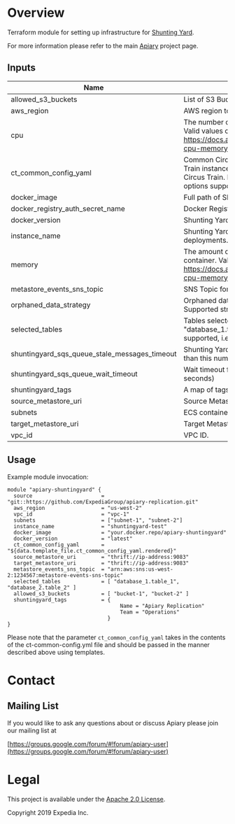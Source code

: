 
# Overview

Terraform module for setting up infrastructure for [Shunting Yard](https://github.com/HotelsDotCom/shunting-yard).

For more information please refer to the main [Apiary](https://github.com/ExpediaGroup/apiary) project page.

## Inputs

| Name | Description | Type | Default | Required |
|------|-------------|:----:|:-----:|:-----:|
| allowed\_s3\_buckets | List of S3 Buckets to which Shunting Yard will have read-write access. | list | n/a | yes |
| aws\_region | AWS region to use for resources. | string | n/a | yes |
| cpu | The number of CPU units to reserve for the Shunting Yard container. Valid values can be 256, 512, 1024, 2048 and 4096. Reference: https://docs.aws.amazon.com/AmazonECS/latest/developerguide/task-cpu-memory-error.html | string | `"1024"` | no |
| ct\_common\_config\_yaml | Common Circus Train configuration to be passed to internal Circus Train instance. It can be used, for example to configure Graphite for Circus Train. Refer to [Circus Train README](https://github.com/HotelsDotCom/circus-train/blob/master/README.md) for an exhaustive list of options supported by Circus Train. | string | n/a | yes |
| docker\_image | Full path of Shunting Yard Docker image. | string | n/a | yes |
| docker\_registry\_auth\_secret\_name | Docker Registry authentication SecretManager secret name. | string | `""` | no |
| docker\_version | Shunting Yard Docker image version. | string | n/a | yes |
| instance\_name | Shunting Yard instance name to identify resources in multi-instance deployments. | string | `""` | no |
| memory | The amount of memory (in MiB) used to allocate for the Shunting Yard container. Valid values: https://docs.aws.amazon.com/AmazonECS/latest/developerguide/task-cpu-memory-error.html | string | `"4096"` | no |
| metastore\_events\_sns\_topic | SNS Topic for Hive Metastore events. | string | n/a | yes |
| orphaned\_data\_strategy | Orphaned data strategy to use for stale data during replication. Supported strategies: "NONE", "HOUSEKEEPING" (default). | string | `"HOUSEKEEPING"` | no |
| selected\_tables | Tables selected for Shunting Yard Replication.  Supported Format: [ "database_1.table_1", "database_2.table_2" ] Wildcards are not supported, i.e. you need to specify each table explicitly. | list | `<list>` | no |
| shuntingyard\_sqs\_queue\_stale\_messages\_timeout | Shunting Yard SQS Queue Cloudwatch Alert timeout for messages older than this number of seconds. | string | `"300"` | no |
| shuntingyard\_sqs\_queue\_wait\_timeout | Wait timeout for connecting to the Shunting Yard SQS queue (in seconds) | string | `"15"` | no |
| shuntingyard\_tags | A map of tags to apply to resources. | map | n/a | yes |
| source\_metastore\_uri | Source Metastore URI for Shunting Yard. | string | n/a | yes |
| subnets | ECS container subnets. | list | n/a | yes |
| target\_metastore\_uri | Target Metastore URI for Shunting Yard. | string | n/a | yes |
| vpc\_id | VPC ID. | string | n/a | yes |

## Usage

Example module invocation:
```
module "apiary-shuntingyard" {
  source                      = "git::https://github.com/ExpediaGroup/apiary-replication.git"
  aws_region                  = "us-west-2"
  vpc_id                      = "vpc-1"
  subnets                     = ["subnet-1", "subnet-2"]
  instance_name               = "shuntingyard-test"
  docker_image                = "your.docker.repo/apiary-shuntingyard"
  docker_version              = "latest"
  ct_common_config_yaml       = "${data.template_file.ct_common_config_yaml.rendered}"  
  source_metastore_uri        = "thrift://ip-address:9083"
  target_metastore_uri        = "thrift://ip-address:9083"
  metastore_events_sns_topic  = "arn:aws:sns:us-west-2:1234567:metastore-events-sns-topic"
  selected_tables             = [ "database_1.table_1", "database_2.table_2" ]
  allowed_s3_buckets          = [ "bucket-1", "bucket-2" ]
  shuntingyard_tags           = {
                                    Name = "Apiary Replication"
                                    Team = "Operations"
                                }
}
```

Please note that the parameter `ct_common_config_yaml` takes in the contents of the ct-common-config.yml file and should be passed in the manner described above using templates.

# Contact

## Mailing List
If you would like to ask any questions about or discuss Apiary please join our mailing list at

  [https://groups.google.com/forum/#!forum/apiary-user](https://groups.google.com/forum/#!forum/apiary-user)

# Legal
This project is available under the [Apache 2.0 License](http://www.apache.org/licenses/LICENSE-2.0.html).

Copyright 2019 Expedia Inc.
